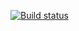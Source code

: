 [![Build status](https://ci.appveyor.com/api/projects/status/nhoc02u1a17ln36y/branch/master?svg=true)](https://ci.appveyor.com/project/andrew-pahomov/aqa-web/branch/master)